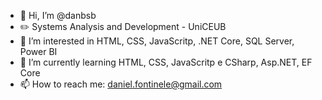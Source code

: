 - 👋 Hi, I’m @danbsb
- ✏️ Systems Analysis and Development - UniCEUB
- 👀 I’m interested in HTML, CSS, JavaScritp, .NET Core, SQL Server, Power BI
- 🌱 I’m currently learning HTML, CSS, JavaScritp e CSharp, Asp.NET, EF Core
- 📫 How to reach me: daniel.fontinele@gmail.com

<!---
danbsb/danbsb is a ✨ special ✨ repository because its `README.md` (this file) appears on your GitHub profile.
You can click the Preview link to take a look at your changes.
--->
